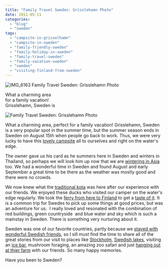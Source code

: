 ```yaml
---
title: "Family Travel Sweden: Grisslehamn Photo"
date: 2011-05-11
categories: 
  - "blog"
  - "sweden"
tags: 
  - "campsite-in-grisselhamn"
  - "campsite-in-sweden"
  - "family-friendly-sweden"
  - "family-holiday-in-sweden"
  - "family-travel-sweden"
  - "family-vacation-sweden"
  - "sweden"
  - "visiting-finland-from-sweden"
---
```


![IMG_6163](https://pub-ac94b3f306b24c0dba4238943c97f2e1.r2.dev/6a00e5502a9507883301538e203f54970b.jpg) Family Travel Sweden: Grisslehamn Photo

What a charming area  
for a family vacation!  
Grisslehamn, Sweden is  
  

<!--more-->

![Family Travel Sweden: Grisslehamn Photo](https://pub-ac94b3f306b24c0dba4238943c97f2e1.r2.dev/6a00e5502a95078833015431f36ec9970c.jpg)  
  

What a charming area, perfect for a family vacation! Grisslehamn, Sweden is a very popular spot in the summer time, but the summer season ends in Sweden on August 15th when people go back to work. Thus, we were very lucky to have this [lovely campsite](http://www.grisslehamnsmarina.se/ "grisslehamn sweden campsite") all to ourselves and right on the water's edge.  
  
The owner gave us his card as he summers here in Sweden and winters in Thailand, so perhaps we will look him up now that we are [wintering in Asia](https://pub-ac94b3f306b24c0dba4238943c97f2e1.r2.dev/2011/01/tropical-winter-home-in-penang-malaysia-location-indenpendent-digital-nomad-long-term-travel-tips-.html "wintering in asia") too. We had a wonderful time in Sweden and found August and early September a great time to be there as the weather was mostly good and there were no crowds.  
  
We now knew what the [traditional kota](https://pub-ac94b3f306b24c0dba4238943c97f2e1.r2.dev/2009/05/family-travel-photo-sweden-reindeer-meat-in-kota-traditional-sami-lapland.html "traditional kota") was here after our experience with our friends. We enjoyed these ducks who visited our camper on the water's edge regularly. We took the [ferry from here to Finland](https://pub-ac94b3f306b24c0dba4238943c97f2e1.r2.dev/2009/10/family-travel-photo-finland-books-library-travel-with-kids-homeschool.html "taking a ferry from Sweden to Finland") to get a [taste of it](https://pub-ac94b3f306b24c0dba4238943c97f2e1.r2.dev/2009/07/family-travel-photo-finland-aland-islands-pancakes.html "taste of Finland pancake"). It is a common trip for Swedes to pick up some things at good prices, but was an adventure for us.  I really loved and resonated with the combination of red buildings, green countryside  and blue water and sky which is such a mainstay in Sweden. There is something very nurturing about it.  
  
Sweden was one of our favorite countries, partly because we [stayed with wonderful Swedish friends](https://pub-ac94b3f306b24c0dba4238943c97f2e1.r2.dev/2010/03/funniest-kids-soultravelers3-family-travel-best-funny-youtube-global-kids-hilarious-sweden-trumpet-v.html "staying with swedish friends"), so I sill must find the time to share all of the great stories from our visit to places like [Stockholm](https://pub-ac94b3f306b24c0dba4238943c97f2e1.r2.dev/2009/08/family-travel-photo-sweden-stockholm-harbor-boats.html "family travel stockholm"), [Swedish lakes](https://pub-ac94b3f306b24c0dba4238943c97f2e1.r2.dev/2010/09/family-travel-sweden-family-friendly-tips-from-kotas-to-pippy-longstocking-camping-stockholm-ice-bar.html "swedish lakes for family camping"), visiting an [ice bar](https://pub-ac94b3f306b24c0dba4238943c97f2e1.r2.dev/2009/02/family-travel-photo-absolut-ice-bar-in-stockholm-sweden.html "icebar stockholm"), mushroom foraging, an amazing zoo safari and just [hanging out at thier farm](https://pub-ac94b3f306b24c0dba4238943c97f2e1.r2.dev/2009/09/family-travel-photo-sweden-pets-cats-children-travel-photography.html "pets, kids and travel") with our friends. So many happy memories.  
  
Have you been to Sweden?
